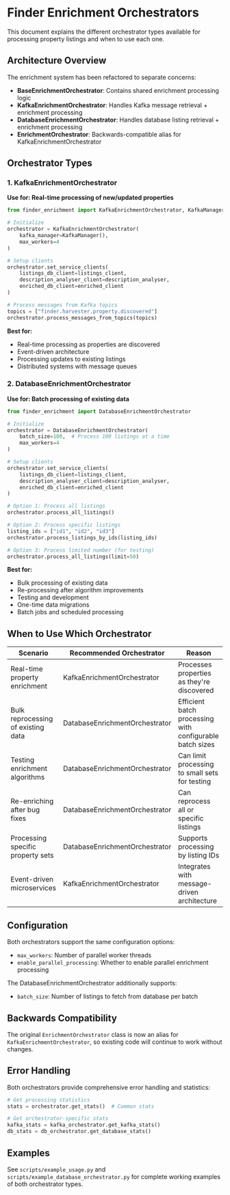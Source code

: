 # Finder Enrichment Orchestrators

This document explains the different orchestrator types available for processing property listings and when to use each one.

## Architecture Overview

The enrichment system has been refactored to separate concerns:

- **BaseEnrichmentOrchestrator**: Contains shared enrichment processing logic
- **KafkaEnrichmentOrchestrator**: Handles Kafka message retrieval + enrichment processing  
- **DatabaseEnrichmentOrchestrator**: Handles database listing retrieval + enrichment processing
- **EnrichmentOrchestrator**: Backwards-compatible alias for KafkaEnrichmentOrchestrator

## Orchestrator Types

### 1. KafkaEnrichmentOrchestrator

**Use for: Real-time processing of new/updated properties**

```python
from finder_enrichment import KafkaEnrichmentOrchestrator, KafkaManager

# Initialize
orchestrator = KafkaEnrichmentOrchestrator(
    kafka_manager=KafkaManager(),
    max_workers=4
)

# Setup clients
orchestrator.set_service_clients(
    listings_db_client=listings_client,
    description_analyser_client=description_analyser,
    enriched_db_client=enriched_client
)

# Process messages from Kafka topics
topics = ["finder.harvester.property.discovered"]
orchestrator.process_messages_from_topics(topics)
```

**Best for:**
- Real-time processing as properties are discovered
- Event-driven architecture
- Processing updates to existing listings
- Distributed systems with message queues

### 2. DatabaseEnrichmentOrchestrator  

**Use for: Batch processing of existing data**

```python
from finder_enrichment import DatabaseEnrichmentOrchestrator

# Initialize
orchestrator = DatabaseEnrichmentOrchestrator(
    batch_size=100,  # Process 100 listings at a time
    max_workers=4
)

# Setup clients
orchestrator.set_service_clients(
    listings_db_client=listings_client,
    description_analyser_client=description_analyser,
    enriched_db_client=enriched_client
)

# Option 1: Process all listings
orchestrator.process_all_listings()

# Option 2: Process specific listings
listing_ids = ["id1", "id2", "id3"]
orchestrator.process_listings_by_ids(listing_ids)

# Option 3: Process limited number (for testing)
orchestrator.process_all_listings(limit=50)
```

**Best for:**
- Bulk processing of existing data
- Re-processing after algorithm improvements
- Testing and development
- One-time data migrations
- Batch jobs and scheduled processing

## When to Use Which Orchestrator

| Scenario | Recommended Orchestrator | Reason |
|----------|-------------------------|---------|
| Real-time property enrichment | KafkaEnrichmentOrchestrator | Processes properties as they're discovered |
| Bulk reprocessing of existing data | DatabaseEnrichmentOrchestrator | Efficient batch processing with configurable batch sizes |
| Testing enrichment algorithms | DatabaseEnrichmentOrchestrator | Can limit processing to small sets for testing |
| Re-enriching after bug fixes | DatabaseEnrichmentOrchestrator | Can reprocess all or specific listings |
| Processing specific property sets | DatabaseEnrichmentOrchestrator | Supports processing by listing IDs |
| Event-driven microservices | KafkaEnrichmentOrchestrator | Integrates with message-driven architecture |

## Configuration

Both orchestrators support the same configuration options:

- `max_workers`: Number of parallel worker threads
- `enable_parallel_processing`: Whether to enable parallel enrichment processing

The DatabaseEnrichmentOrchestrator additionally supports:
- `batch_size`: Number of listings to fetch from database per batch

## Backwards Compatibility

The original `EnrichmentOrchestrator` class is now an alias for `KafkaEnrichmentOrchestrator`, so existing code will continue to work without changes.

## Error Handling

Both orchestrators provide comprehensive error handling and statistics:

```python
# Get processing statistics
stats = orchestrator.get_stats()  # Common stats

# Get orchestrator-specific stats
kafka_stats = kafka_orchestrator.get_kafka_stats()
db_stats = db_orchestrator.get_database_stats()
```

## Examples

See `scripts/example_usage.py` and `scripts/example_database_orchestrator.py` for complete working examples of both orchestrator types. 